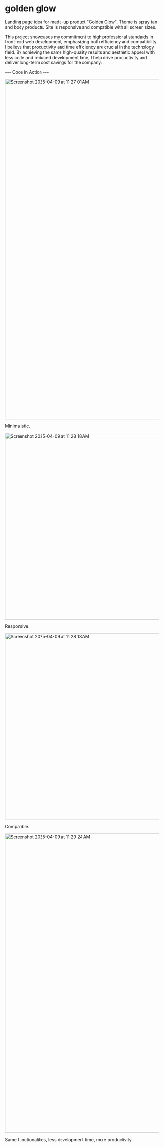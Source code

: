 # golden glow
 
Landing page idea for made-up product "Golden Glow". Theme is spray tan and body products. Site is responsive and compatible with all screen sizes.

This project showcases my commitment to high professional standards in front-end web development, emphasizing both efficiency and compatibility. I believe that productivity and time efficiency are crucial in the technology field. By achieving the same high-quality results and aesthetic appeal with less code and reduced development time, I help drive productivity and deliver long-term cost savings for the company.

--- Code in Action ---

<img width="1116" alt="Screenshot 2025-04-09 at 11 27 01 AM" src="https://github.com/user-attachments/assets/67128e0d-4fba-4997-aa13-71041939ee3e" />

Minimalistic.

<img width="612" alt="Screenshot 2025-04-09 at 11 28 18 AM" src="https://github.com/user-attachments/assets/006114b2-6f86-4dfa-92f7-9a6132e83147" />

Responsive.

<img width="612" alt="Screenshot 2025-04-09 at 11 28 18 AM" src="https://github.com/user-attachments/assets/03432ecd-33e3-4e0e-8b5c-dacb535ff4c2" />

Compatible.

<img width="981" alt="Screenshot 2025-04-09 at 11 29 24 AM" src="https://github.com/user-attachments/assets/4132a67c-e998-4c39-8d0c-9e7d9497cbfd" />

Same functionalities, less development time, more productivity.
